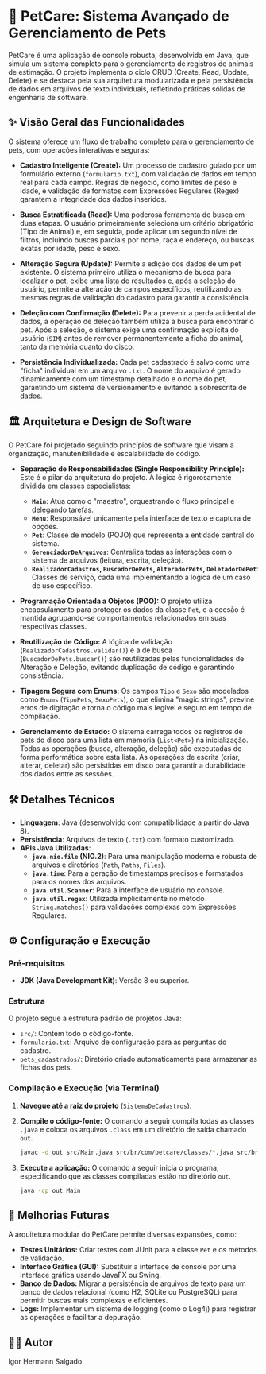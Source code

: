 # 🐾 PetCare: Sistema Avançado de Gerenciamento de Pets

PetCare é uma aplicação de console robusta, desenvolvida em Java, que simula um sistema completo para o gerenciamento de registros de animais de estimação. O projeto implementa o ciclo CRUD (Create, Read, Update, Delete) e se destaca pela sua arquitetura modularizada e pela persistência de dados em arquivos de texto individuais, refletindo práticas sólidas de engenharia de software.

## ✨ Visão Geral das Funcionalidades

O sistema oferece um fluxo de trabalho completo para o gerenciamento de pets, com operações interativas e seguras:

* **Cadastro Inteligente (Create):** Um processo de cadastro guiado por um formulário externo (`formulario.txt`), com validação de dados em tempo real para cada campo. Regras de negócio, como limites de peso e idade, e validação de formatos com Expressões Regulares (Regex) garantem a integridade dos dados inseridos.

* **Busca Estratificada (Read):** Uma poderosa ferramenta de busca em duas etapas. O usuário primeiramente seleciona um critério obrigatório (Tipo de Animal) e, em seguida, pode aplicar um segundo nível de filtros, incluindo buscas parciais por nome, raça e endereço, ou buscas exatas por idade, peso e sexo.

* **Alteração Segura (Update):** Permite a edição dos dados de um pet existente. O sistema primeiro utiliza o mecanismo de busca para localizar o pet, exibe uma lista de resultados e, após a seleção do usuário, permite a alteração de campos específicos, reutilizando as mesmas regras de validação do cadastro para garantir a consistência.

* **Deleção com Confirmação (Delete):** Para prevenir a perda acidental de dados, a operação de deleção também utiliza a busca para encontrar o pet. Após a seleção, o sistema exige uma confirmação explícita do usuário (`SIM`) antes de remover permanentemente a ficha do animal, tanto da memória quanto do disco.

* **Persistência Individualizada:** Cada pet cadastrado é salvo como uma "ficha" individual em um arquivo `.txt`. O nome do arquivo é gerado dinamicamente com um timestamp detalhado e o nome do pet, garantindo um sistema de versionamento e evitando a sobrescrita de dados.

## 🏛️ Arquitetura e Design de Software

O PetCare foi projetado seguindo princípios de software que visam a organização, manutenibilidade e escalabilidade do código.

* **Separação de Responsabilidades (Single Responsibility Principle):** Este é o pilar da arquitetura do projeto. A lógica é rigorosamente dividida em classes especialistas:
    * **`Main`**: Atua como o "maestro", orquestrando o fluxo principal e delegando tarefas.
    * **`Menu`**: Responsável unicamente pela interface de texto e captura de opções.
    * **`Pet`**: Classe de modelo (POJO) que representa a entidade central do sistema.
    * **`GerenciadorDeArquivos`**: Centraliza todas as interações com o sistema de arquivos (leitura, escrita, deleção).
    * **`RealizadorCadastros`, `BuscadorDePets`, `AlteradorPets`, `DeletadorDePet`**: Classes de serviço, cada uma implementando a lógica de um caso de uso específico.

* **Programação Orientada a Objetos (POO):** O projeto utiliza encapsulamento para proteger os dados da classe `Pet`, e a coesão é mantida agrupando-se comportamentos relacionados em suas respectivas classes.

* **Reutilização de Código:** A lógica de validação (`RealizadorCadastros.validar()`) e a de busca (`BuscadorDePets.buscar()`) são reutilizadas pelas funcionalidades de Alteração e Deleção, evitando duplicação de código e garantindo consistência.

* **Tipagem Segura com Enums:** Os campos `Tipo` e `Sexo` são modelados como `Enums` (`TipoPets`, `SexoPets`), o que elimina "magic strings", previne erros de digitação e torna o código mais legível e seguro em tempo de compilação.

* **Gerenciamento de Estado:** O sistema carrega todos os registros de pets do disco para uma lista em memória (`List<Pet>`) na inicialização. Todas as operações (busca, alteração, deleção) são executadas de forma performática sobre esta lista. As operações de escrita (criar, alterar, deletar) são persistidas em disco para garantir a durabilidade dos dados entre as sessões.

## 🛠️ Detalhes Técnicos

* **Linguagem**: Java (desenvolvido com compatibilidade a partir do Java 8).
* **Persistência**: Arquivos de texto (`.txt`) com formato customizado.
* **APIs Java Utilizadas**:
    * **`java.nio.file` (NIO.2)**: Para uma manipulação moderna e robusta de arquivos e diretórios (`Path`, `Paths`, `Files`).
    * **`java.time`**: Para a geração de timestamps precisos e formatados para os nomes dos arquivos.
    * **`java.util.Scanner`**: Para a interface de usuário no console.
    * **`java.util.regex`**: Utilizada implicitamente no método `String.matches()` para validações complexas com Expressões Regulares.

## ⚙️ Configuração e Execução

### Pré-requisitos
* **JDK (Java Development Kit)**: Versão 8 ou superior.

### Estrutura
O projeto segue a estrutura padrão de projetos Java:
* `src/`: Contém todo o código-fonte.
* `formulario.txt`: Arquivo de configuração para as perguntas do cadastro.
* `pets_cadastrados/`: Diretório criado automaticamente para armazenar as fichas dos pets.

### Compilação e Execução (via Terminal)

1.  **Navegue até a raiz do projeto** (`SistemaDeCadastros`).

2.  **Compile o código-fonte:** O comando a seguir compila todas as classes `.java` e coloca os arquivos `.class` em um diretório de saída chamado `out`.
    ```bash
    javac -d out src/Main.java src/br/com/petcare/classes/*.java src/br/com/petcare/enums/*.java src/br/com/petcare/options/*.java
    ```

3.  **Execute a aplicação:** O comando a seguir inicia o programa, especificando que as classes compiladas estão no diretório `out`.
    ```bash
    java -cp out Main
    ```

## 🚀 Melhorias Futuras

A arquitetura modular do PetCare permite diversas expansões, como:
* **Testes Unitários:** Criar testes com JUnit para a classe `Pet` e os métodos de validação.
* **Interface Gráfica (GUI):** Substituir a interface de console por uma interface gráfica usando JavaFX ou Swing.
* **Banco de Dados:** Migrar a persistência de arquivos de texto para um banco de dados relacional (como H2, SQLite ou PostgreSQL) para permitir buscas mais complexas e eficientes.
* **Logs:** Implementar um sistema de logging (como o Log4j) para registrar as operações e facilitar a depuração.

## 👨‍💻 Autor
Igor Hermann Salgado